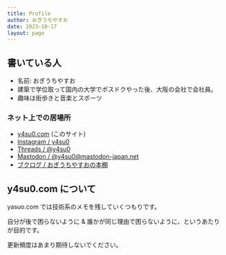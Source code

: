 ```yaml
---
title: Profile
author: おぎうちやすお
date: 2023-10-17
layout: page
---
```


## 書いている人

- 名前: おぎうちやすお
- 建築で学位取って国内の大学でポスドクやった後、大阪の会社で会社員。
- 趣味は街歩きと音楽とスポーツ

### ネット上での居場所

- [y4su0.com](https://y4su0.com/) (このサイト)
- <a href="https://www.instagram.com/y4su0" rel="me" target="_blank">Instagram / y4su0</a>
- <a href="https://www.threads.net/@y4su0" rel="me" target="_blank">Threads / @y4su0</a>
- <a href="https://mastodon-japan.net/@y4su0" rel="me" target="_blank">Mastodon / @y4su0@mastodon-japan.net</a>
- <a href="https://booklog.jp/users/y4su0" rel="me" target="_blank">ブクログ / おぎうちやすおの本棚</a>

## y4su0.com について

yasuo.com では技術系のメモを残していくつもりです。

自分が後で困らないように & 誰かが同じ理由で困らないように、というあたりが目的です。

更新頻度はあまり期待しないでください。